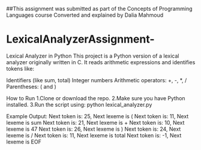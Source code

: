 ##This assignment was submitted as part of the Concepts of Programming Languages course
Converted and explained by Dalia Mahmoud

# LexicalAnalyzerAssignment-
Lexical Analyzer in Python
This project is a Python version of a lexical analyzer originally written in C.
It reads arithmetic expressions and identifies tokens like:

Identifiers (like sum, total)
Integer numbers
Arithmetic operators: +, -, *, /
Parentheses: ( and )


How to Run
1.Clone or download the repo.
2.Make sure you have Python installed.
3.Run the script using:
python lexical_analyzer.py





Example Output:
Next token is: 25, Next lexeme is (
Next token is: 11, Next lexeme is sum
Next token is: 21, Next lexeme is +
Next token is: 10, Next lexeme is 47
Next token is: 26, Next lexeme is )
Next token is: 24, Next lexeme is /
Next token is: 11, Next lexeme is total
Next token is: -1, Next lexeme is EOF






